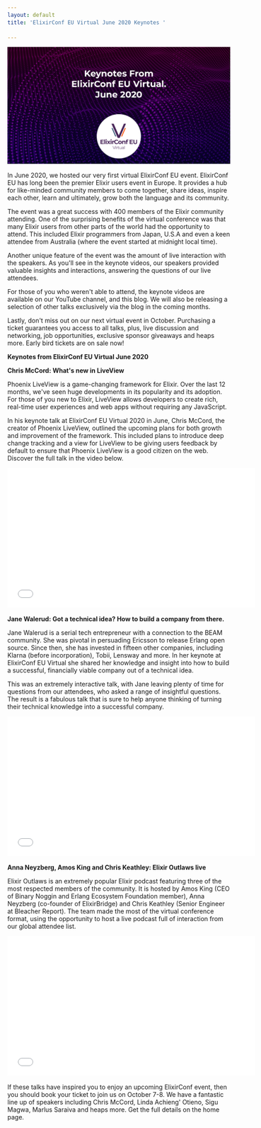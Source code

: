 ```yaml
---
layout: default
title: 'ElixirConf EU Virtual June 2020 Keynotes '

---
```

**![](/assets/images/elixirconf-eu-keynote-blog-1.png)**

In June 2020, we hosted our very first virtual ElixirConf EU event. ElixirConf EU has long been the premier Elixir users event in Europe. It provides a hub for like-minded community members to come together, share ideas, inspire each other, learn and ultimately, grow both the language and its community.

The event was a great success with 400 members of the Elixir community attending. One of the surprising benefits of the virtual conference was that many Elixir users from other parts of the world had the opportunity to attend. This included Elixir programmers from Japan, U.S.A and even a keen attendee from Australia (where the event started at midnight local time).

Another unique feature of the event was the amount of live interaction with the speakers. As you'll see in the keynote videos, our speakers provided valuable insights and interactions, answering the questions of our live attendees.

For those of you who weren't able to attend, the keynote videos are available on our YouTube channel, and this blog. We will also be releasing a selection of other talks exclusively via the blog in the coming months.

Lastly, don't miss out on our next virtual event in October. Purchasing a ticket guarantees you access to all talks, plus, live discussion and networking, job opportunities, exclusive sponsor giveaways and heaps more. Early bird tickets are on sale now!

**Keynotes from ElixirConf EU Virtual June 2020**

**Chris McCord: What's new in LiveView**

Phoenix LiveView is a game-changing framework for Elixir. Over the last 12 months, we've seen huge developments in its popularity and its adoption. For those of you new to Elixir, LiveView allows developers to create rich, real-time user experiences and web apps without requiring any JavaScript.

In his keynote talk at ElixirConf EU Virtual 2020 in June, Chris McCord, the creator of Phoenix LiveView, outlined the upcoming plans for both growth and improvement of the framework. This included plans to introduce deep change tracking and a view for LiveView to be giving users feedback by default to ensure that Phoenix LiveView is a good citizen on the web. Discover the full talk in the video below.

<iframe width="560" height="315" src="[https://www.youtube.com/embed/VU1JMg9AbLQ](https://www.youtube.com/embed/VU1JMg9AbLQ "https://www.youtube.com/embed/VU1JMg9AbLQ")" frameborder="0" allow="accelerometer; autoplay; encrypted-media; gyroscope; picture-in-picture" allowfullscreen></iframe>

**Jane Walerud: Got a technical idea? How to build a company from there.**

Jane Walerud is a serial tech entrepreneur with a connection to the BEAM community. She was pivotal in persuading Ericsson to release Erlang open source. Since then, she has invested in fifteen other companies, including Klarna (before incorporation), Tobii, Lensway and more. In her keynote at ElixirConf EU Virtual she shared her knowledge and insight into how to build a successful, financially viable company out of a technical idea.

This was an extremely interactive talk, with Jane leaving plenty of time for questions from our attendees, who asked a range of insightful questions. The result is a fabulous talk that is sure to help anyone thinking of turning their technical knowledge into a successful company.

<iframe width="560" height="315" src="[https://www.youtube.com/embed/Lqv9D54-0Bw](https://www.youtube.com/embed/Lqv9D54-0Bw "https://www.youtube.com/embed/Lqv9D54-0Bw")" frameborder="0" allow="accelerometer; autoplay; encrypted-media; gyroscope; picture-in-picture" allowfullscreen></iframe>

**Anna Neyzberg, Amos King and Chris Keathley: Elixir Outlaws live**

Elixir Outlaws is an extremely popular Elixir podcast featuring three of the most respected members of the community. It is hosted by Amos King (CEO of Binary Noggin and Erlang Ecosystem Foundation member), Anna Neyzberg (co-founder of ElixirBridge) and Chris Keathley (Senior Engineer at Bleacher Report). The team made the most of the virtual conference format, using the opportunity to host a live podcast full of interaction from our global attendee list.

<iframe width="560" height="315" src="[https://www.youtube.com/embed/9pRBhUB_9F0](https://www.youtube.com/embed/9pRBhUB_9F0 "https://www.youtube.com/embed/9pRBhUB_9F0")" frameborder="0" allow="accelerometer; autoplay; encrypted-media; gyroscope; picture-in-picture" allowfullscreen></iframe>

If these talks have inspired you to enjoy an upcoming ElixirConf event, then you should book your ticket to join us on October 7-8. We have a fantastic line up of speakers including Chris McCord, Linda Achieng' Otieno, Sigu Magwa, Marlus Saraiva and heaps more. Get the full details on the home page.
